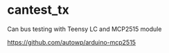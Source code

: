 # cantest_tx
Can bus testing with Teensy LC and MCP2515 module

https://github.com/autowp/arduino-mcp2515